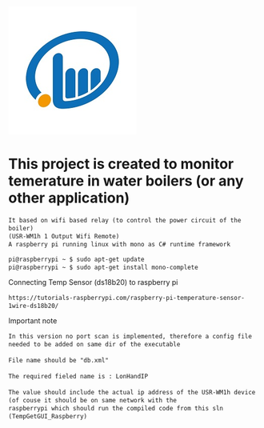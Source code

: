 ![alt text](https://github.com/artiomle/lonhand-new/blob/master/lonhand-logo.jpg)
# This project is created to monitor temerature in water boilers (or any other application)
    It based on wifi based relay (to control the power circuit of the boiler)
    (USR-WM1h 1 Output Wifi Remote)
    A raspberry pi running linux with mono as C# runtime framework 
   ``` 
   pi@raspberrypi ~ $ sudo apt-get update
   pi@raspberrypi ~ $ sudo apt-get install mono-complete
   ```
   
 Connecting Temp Sensor (ds18b20) to raspberry pi
   ```
   https://tutorials-raspberrypi.com/raspberry-pi-temperature-sensor-1wire-ds18b20/
   ```
   
Important note 
```
In this version no port scan is implemented, therefore a config file needed to be added on same dir of the executable 

File name should be "db.xml"

The required fieled name is : LonHandIP

The value should include the actual ip address of the USR-WM1h device (of couse it should be on same network with the 
raspberrypi which should run the compiled code from this sln (TempGetGUI_Raspberry)
```
